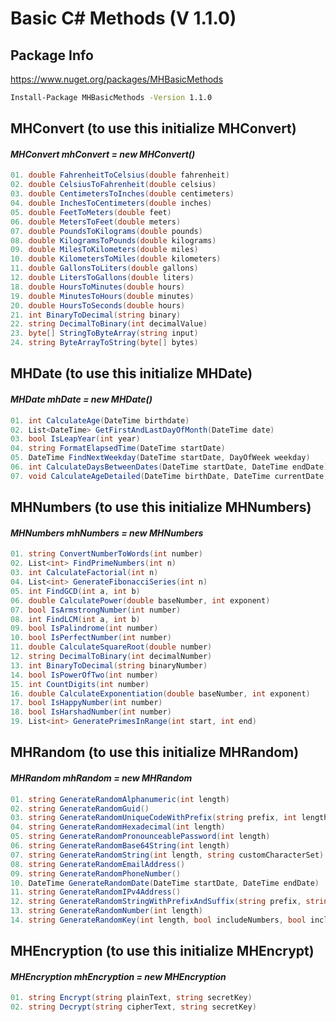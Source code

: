 # Basic C# Methods (V 1.1.0)

## Package Info
https://www.nuget.org/packages/MHBasicMethods
```cmd
Install-Package MHBasicMethods -Version 1.1.0
```

## MHConvert (to use this initialize MHConvert)
#### _MHConvert mhConvert = new MHConvert()_
```csharp
01. double FahrenheitToCelsius(double fahrenheit)
02. double CelsiusToFahrenheit(double celsius)
03. double CentimetersToInches(double centimeters)
04. double InchesToCentimeters(double inches)
05. double FeetToMeters(double feet)
06. double MetersToFeet(double meters)
07. double PoundsToKilograms(double pounds)
08. double KilogramsToPounds(double kilograms)
09. double MilesToKilometers(double miles)
10. double KilometersToMiles(double kilometers)
11. double GallonsToLiters(double gallons)
12. double LitersToGallons(double liters)
18. double HoursToMinutes(double hours)
19. double MinutesToHours(double minutes)
20. double HoursToSeconds(double hours)
21. int BinaryToDecimal(string binary)
22. string DecimalToBinary(int decimalValue)
23. byte[] StringToByteArray(string input)
24. string ByteArrayToString(byte[] bytes)
```


## MHDate (to use this initialize MHDate)
#### _MHDate mhDate = new MHDate()_
```csharp
01. int CalculateAge(DateTime birthdate)
02. List<DateTime> GetFirstAndLastDayOfMonth(DateTime date)
03. bool IsLeapYear(int year)
04. string FormatElapsedTime(DateTime startDate)
05. DateTime FindNextWeekday(DateTime startDate, DayOfWeek weekday)
06. int CalculateDaysBetweenDates(DateTime startDate, DateTime endDate)
07. void CalculateAgeDetailed(DateTime birthDate, DateTime currentDate, out int days, out int hours, out int minutes, out int seconds)
```
    

## MHNumbers (to use this initialize MHNumbers)
#### _MHNumbers mhNumbers = new MHNumbers_
```csharp
01. string ConvertNumberToWords(int number)
02. List<int> FindPrimeNumbers(int n)
03. int CalculateFactorial(int n)
04. List<int> GenerateFibonacciSeries(int n)
05. int FindGCD(int a, int b)
06. double CalculatePower(double baseNumber, int exponent)
07. bool IsArmstrongNumber(int number)
08. int FindLCM(int a, int b)
09. bool IsPalindrome(int number)
10. bool IsPerfectNumber(int number)
11. double CalculateSquareRoot(double number)
12. string DecimalToBinary(int decimalNumber)
13. int BinaryToDecimal(string binaryNumber)
14. bool IsPowerOfTwo(int number)
15. int CountDigits(int number)
16. double CalculateExponentiation(double baseNumber, int exponent)
17. bool IsHappyNumber(int number)
18. bool IsHarshadNumber(int number)
19. List<int> GeneratePrimesInRange(int start, int end)
```

## MHRandom (to use this initialize MHRandom)
#### _MHRandom mhRandom = new MHRandom_
```csharp
01. string GenerateRandomAlphanumeric(int length)
02. string GenerateRandomGuid()
03. string GenerateRandomUniqueCodeWithPrefix(string prefix, int length)
04. string GenerateRandomHexadecimal(int length)
05. string GenerateRandomPronounceablePassword(int length)
06. string GenerateRandomBase64String(int length)
07. string GenerateRandomString(int length, string customCharacterSet)
08. string GenerateRandomEmailAddress()
09. string GenerateRandomPhoneNumber()
10. DateTime GenerateRandomDate(DateTime startDate, DateTime endDate)
11. string GenerateRandomIPv4Address()
12. string GenerateRandomStringWithPrefixAndSuffix(string prefix, string suffix, int length)
13. string GenerateRandomNumber(int length)
14. string GenerateRandomKey(int length, bool includeNumbers, bool includeLowercase, bool includeUppercase, bool includeSpecialCharacters)
```

## MHEncryption (to use this initialize MHEncrypt)
#### _MHEncryption mhEncryption = new MHEncryption_
```csharp
01. string Encrypt(string plainText, string secretKey)
02. string Decrypt(string cipherText, string secretKey)
```


